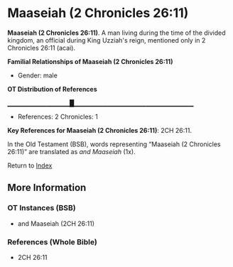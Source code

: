 # Maaseiah (2 Chronicles 26:11)
**Maaseiah (2 Chronicles 26:11)**. 
A man living during the time of the divided kingdom, an official during King Uzziah's reign, mentioned only in 2 Chronicles 26:11 (acai). 




**Familial Relationships of Maaseiah (2 Chronicles 26:11)**


* Gender: male


**OT Distribution of References**

▁▁▁▁▁▁▁▁▁▁▁▁▁█▁▁▁▁▁▁▁▁▁▁▁▁▁▁▁▁▁▁▁▁▁▁▁▁▁
* References: 2 Chronicles: 1



**Key References for Maaseiah (2 Chronicles 26:11)**: 
2CH 26:11. 


In the Old Testament (BSB), words representing “Maaseiah (2 Chronicles 26:11)” are translated as 
*and Maaseiah* (1x). 




Return to [Index](00-Index.md)

## More Information

### OT Instances (BSB)

* and Maaseiah (2CH 26:11)



### References (Whole Bible)

* 2CH 26:11




